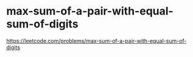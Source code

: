 # max-sum-of-a-pair-with-equal-sum-of-digits

https://leetcode.com/problems/max-sum-of-a-pair-with-equal-sum-of-digits
